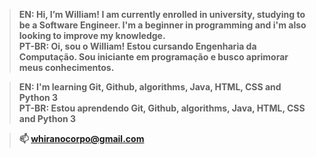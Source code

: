 >**EN:    Hi, I’m William! I am currently enrolled in university, studying to be a Software Engineer. I'm a beginner in programming and i'm also looking to improve my knowledge.** <br>
>**PT-BR: Oi, sou o William! Estou cursando Engenharia da Computação. Sou iniciante em programação e busco aprimorar meus conhecimentos.** 

>**EN:    I'm learning Git, Github, algorithms, Java, HTML, CSS and Python 3** <br>
>**PT-BR: Estou aprendendo Git, Github, algorithms, Java, HTML, CSS and Python 3**

>**📫 whiranocorpo@gmail.com** 
